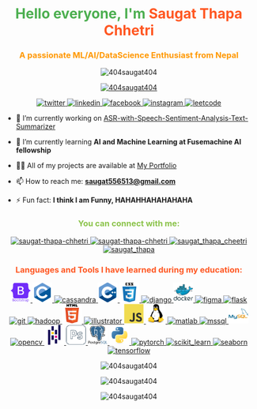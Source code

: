 <h1 align="center" style="color: #4CAF50;">Hello everyone, I'm <span style="color: #FF5722;">Saugat Thapa Chhetri</span></h1>
<h3 align="center" style="color: #FF9800;">A passionate ML/AI/DataScience Enthusiast from Nepal</h3>

<p align="center">
  <img src="https://komarev.com/ghpvc/?username=404saugat404&label=Profile%20views&color=0e75b6&style=flat" alt="404saugat404" />
</p>

<p align="center">
  <a href="https://github.com/ryo-ma/github-profile-trophy">
    <img src="https://github-profile-trophy.vercel.app/?username=404saugat404&row=1&column=6&theme=dracula" alt="404saugat404" />
  </a>
</p>

<p align="center">
  <a href="https://twitter.com/404saugat404" target="blank">
    <img src="https://img.shields.io/twitter/follow/404saugat404?logo=twitter&style=for-the-badge&color=1DA1F2" alt="twitter" />
  </a>
  <a href="https://linkedin.com/in/saugat-thapa-chhetri" target="blank">
    <img src="https://img.shields.io/badge/LinkedIn-404saugat404-blue?style=for-the-badge&logo=linkedin" alt="linkedin" />
  </a>
  <a href="https://fb.com/saugat-thapa-chhetri" target="blank">
    <img src="https://img.shields.io/badge/Facebook-404saugat404-blue?style=for-the-badge&logo=facebook" alt="facebook" />
  </a>
  <a href="https://instagram.com/saugat_thapa_cheetri" target="blank">
    <img src="https://img.shields.io/badge/Instagram-404saugat404-blue?style=for-the-badge&logo=instagram" alt="instagram" />
  </a>
  <a href="https://www.leetcode.com/saugat_thapa" target="blank">
    <img src="https://img.shields.io/badge/LeetCode-404saugat404-blue?style=for-the-badge&logo=leetcode" alt="leetcode" />
  </a>
</p>

- 🔭 I’m currently working on [ASR-with-Speech-Sentiment-Analysis-Text-Summarizer](https://github.com/fuseai-fellowship/ASR-with-Speech-Sentiment-Analysis-Text-Summarizer)

- 🌱 I’m currently learning **AI and Machine Learning at Fusemachine AI fellowship**

- 👨‍💻 All of my projects are available at [My Portfolio](https://404saugat404.github.io/advance_portfolio/)

- 📫 How to reach me: **saugat556513@gmail.com**

- ⚡ Fun fact: **I think I am Funny, HAHAHHAHAHAHAHA**

<h3 align="center" style="color: #8BC34A;">You can connect with me:</h3>
<p align="center">
  <a href="https://linkedin.com/in/saugat-thapa-chhetri" target="blank">
    <img src="https://img.shields.io/badge/LinkedIn-Saugat_Thapa_Chhetri-blue?style=flat&logo=linkedin" alt="saugat-thapa-chhetri" />
  </a>
  <a href="https://fb.com/saugat-thapa-chhetri" target="blank">
    <img src="https://img.shields.io/badge/Facebook-Saugat_Thapa_Chhetri-blue?style=flat&logo=facebook" alt="saugat-thapa-chhetri" />
  </a>
  <a href="https://instagram.com/saugat_thapa_cheetri" target="blank">
    <img src="https://img.shields.io/badge/Instagram-Saugat_Thapa_Cheetri-blue?style=flat&logo=instagram" alt="saugat_thapa_cheetri" />
  </a>
  <a href="https://www.leetcode.com/saugat_thapa" target="blank">
    <img src="https://img.shields.io/badge/LeetCode-Saugat_Thapa-blue?style=flat&logo=leetcode" alt="saugat_thapa" />
  </a>
</p>

<h3 align="center" style="color: #FF5722;">Languages and Tools I have learned during my education:</h3>
<p align="center">
  <a href="https://getbootstrap.com" target="_blank" rel="noreferrer"> <img src="https://raw.githubusercontent.com/devicons/devicon/master/icons/bootstrap/bootstrap-plain-wordmark.svg" alt="bootstrap" width="40" height="40"/> </a>
  <a href="https://www.cprogramming.com/" target="_blank" rel="noreferrer"> <img src="https://raw.githubusercontent.com/devicons/devicon/master/icons/c/c-original.svg" alt="c" width="40" height="40"/> </a>
  <a href="https://cassandra.apache.org/" target="_blank" rel="noreferrer"> <img src="https://www.vectorlogo.zone/logos/apache_cassandra/apache_cassandra-icon.svg" alt="cassandra" width="40" height="40"/> </a>
  <a href="https://www.w3schools.com/cpp/" target="_blank" rel="noreferrer"> <img src="https://raw.githubusercontent.com/devicons/devicon/master/icons/cplusplus/cplusplus-original.svg" alt="cplusplus" width="40" height="40"/> </a>
  <a href="https://www.w3schools.com/css/" target="_blank" rel="noreferrer"> <img src="https://raw.githubusercontent.com/devicons/devicon/master/icons/css3/css3-original-wordmark.svg" alt="css3" width="40" height="40"/> </a>
  <a href="https://www.djangoproject.com/" target="_blank" rel="noreferrer"> <img src="https://cdn.worldvectorlogo.com/logos/django.svg" alt="django" width="40" height="40"/> </a>
  <a href="https://www.docker.com/" target="_blank" rel="noreferrer"> <img src="https://raw.githubusercontent.com/devicons/devicon/master/icons/docker/docker-original-wordmark.svg" alt="docker" width="40" height="40"/> </a>
  <a href="https://www.figma.com/" target="_blank" rel="noreferrer"> <img src="https://www.vectorlogo.zone/logos/figma/figma-icon.svg" alt="figma" width="40" height="40"/> </a>
  <a href="https://flask.palletsprojects.com/" target="_blank" rel="noreferrer"> <img src="https://www.vectorlogo.zone/logos/pocoo_flask/pocoo_flask-icon.svg" alt="flask" width="40" height="40"/> </a>
  <a href="https://git-scm.com/" target="_blank" rel="noreferrer"> <img src="https://www.vectorlogo.zone/logos/git-scm/git-scm-icon.svg" alt="git" width="40" height="40"/> </a>
  <a href="https://hadoop.apache.org/" target="_blank" rel="noreferrer"> <img src="https://www.vectorlogo.zone/logos/apache_hadoop/apache_hadoop-icon.svg" alt="hadoop" width="40" height="40"/> </a>
  <a href="https://www.w3.org/html/" target="_blank" rel="noreferrer"> <img src="https://raw.githubusercontent.com/devicons/devicon/master/icons/html5/html5-original-wordmark.svg" alt="html5" width="40" height="40"/> </a>
  <a href="https://www.adobe.com/in/products/illustrator.html" target="_blank" rel="noreferrer"> <img src="https://www.vectorlogo.zone/logos/adobe_illustrator/adobe_illustrator-icon.svg" alt="illustrator" width="40" height="40"/> </a>
  <a href="https://developer.mozilla.org/en-US/docs/Web/JavaScript" target="_blank" rel="noreferrer"> <img src="https://raw.githubusercontent.com/devicons/devicon/master/icons/javascript/javascript-original.svg" alt="javascript" width="40" height="40"/> </a>
  <a href="https://www.linux.org/" target="_blank" rel="noreferrer"> <img src="https://raw.githubusercontent.com/devicons/devicon/master/icons/linux/linux-original.svg" alt="linux" width="40" height="40"/> </a>
  <a href="https://www.mathworks.com/" target="_blank" rel="noreferrer"> <img src="https://upload.wikimedia.org/wikipedia/commons/2/21/Matlab_Logo.png" alt="matlab" width="40" height="40"/> </a>
  <a href="https://www.microsoft.com/en-us/sql-server" target="_blank" rel="noreferrer"> <img src="https://www.svgrepo.com/show/303229/microsoft-sql-server-logo.svg" alt="mssql" width="40" height="40"/> </a>
  <a href="https://www.mysql.com/" target="_blank" rel="noreferrer"> <img src="https://raw.githubusercontent.com/devicons/devicon/master/icons/mysql/mysql-original-wordmark.svg" alt="mysql" width="40" height="40"/> </a>
  <a href="https://opencv.org/" target="_blank" rel="noreferrer"> <img src="https://www.vectorlogo.zone/logos/opencv/opencv-icon.svg" alt="opencv" width="40" height="40"/> </a>
  <a href="https://pandas.pydata.org/" target="_blank" rel="noreferrer"> <img src="https://raw.githubusercontent.com/devicons/devicon/2ae2a900d2f041da66e950e4d48052658d850630/icons/pandas/pandas-original.svg" alt="pandas" width="40" height="40"/> </a>
  <a href="https://www.photoshop.com/en" target="_blank" rel="noreferrer"> <img src="https://raw.githubusercontent.com/devicons/devicon/master/icons/photoshop/photoshop-line.svg" alt="photoshop" width="40" height="40"/> </a>
  <a href="https://www.postgresql.org" target="_blank" rel="noreferrer"> <img src="https://raw.githubusercontent.com/devicons/devicon/master/icons/postgresql/postgresql-original-wordmark.svg" alt="postgresql" width="40" height="40"/> </a>
  <a href="https://www.python.org" target="_blank" rel="noreferrer"> <img src="https://raw.githubusercontent.com/devicons/devicon/master/icons/python/python-original.svg" alt="python" width="40" height="40"/> </a>
  <a href="https://pytorch.org/" target="_blank" rel="noreferrer"> <img src="https://www.vectorlogo.zone/logos/pytorch/pytorch-icon.svg" alt="pytorch" width="40" height="40"/> </a>
  <a href="https://scikit-learn.org/" target="_blank" rel="noreferrer"> <img src="https://upload.wikimedia.org/wikipedia/commons/0/05/Scikit_learn_logo_small.svg" alt="scikit_learn" width="40" height="40"/> </a>
  <a href="https://seaborn.pydata.org/" target="_blank" rel="noreferrer"> <img src="https://seaborn.pydata.org/_images/logo-mark-lightbg.svg" alt="seaborn" width="40" height="40"/> </a>
  <a href="https://www.tensorflow.org" target="_blank" rel="noreferrer"> <img src="https://www.vectorlogo.zone/logos/tensorflow/tensorflow-icon.svg" alt="tensorflow" width="40" height="40"/> </a>
</p>

<p align="center">
  <img src="https://github-readme-stats.vercel.app/api/top-langs?username=404saugat404&show_icons=true&locale=en&layout=compact&theme=radical" alt="404saugat404" />
</p>

<p align="center">
  <img src="https://github-readme-stats.vercel.app/api?username=404saugat404&show_icons=true&locale=en&theme=radical" alt="404saugat404" />
</p>

<p align="center">
  <img src="https://github-readme-streak-stats.herokuapp.com/?user=404saugat404&theme=radical" alt="404saugat404" />
</p>
